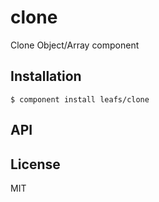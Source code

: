# clone

  Clone Object/Array component

## Installation

    $ component install leafs/clone

## API

   

## License

  MIT
